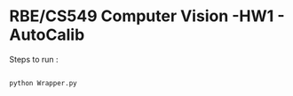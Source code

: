 # RBE/CS549 Computer Vision -HW1 - AutoCalib





Steps to run :

```

python Wrapper.py


```






